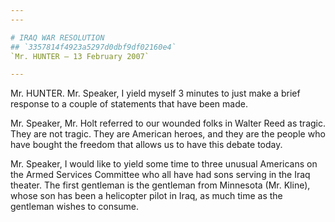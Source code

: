 ```yaml
---
---

# IRAQ WAR RESOLUTION
## `3357814f4923a5297d0dbf9df02160e4`
`Mr. HUNTER — 13 February 2007`

---
```



Mr. HUNTER. Mr. Speaker, I yield myself 3 minutes to just make a 
brief response to a couple of statements that have been made.

Mr. Speaker, Mr. Holt referred to our wounded folks in Walter Reed as 
tragic. They are not tragic. They are American heroes, and they are the 
people who have bought the freedom that allows us to have this debate 
today.

Mr. Speaker, I would like to yield some time to three unusual 
Americans on the Armed Services Committee who all have had sons serving 
in the Iraq theater. The first gentleman is the gentleman from 
Minnesota (Mr. Kline), whose son has been a helicopter pilot in Iraq, 
as much time as the gentleman wishes to consume.